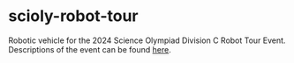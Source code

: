 # scioly-robot-tour
Robotic vehicle for the 2024 Science Olympiad Division C Robot Tour Event. Descriptions of the event can be found [here](robot-tour-rules.pdf).
